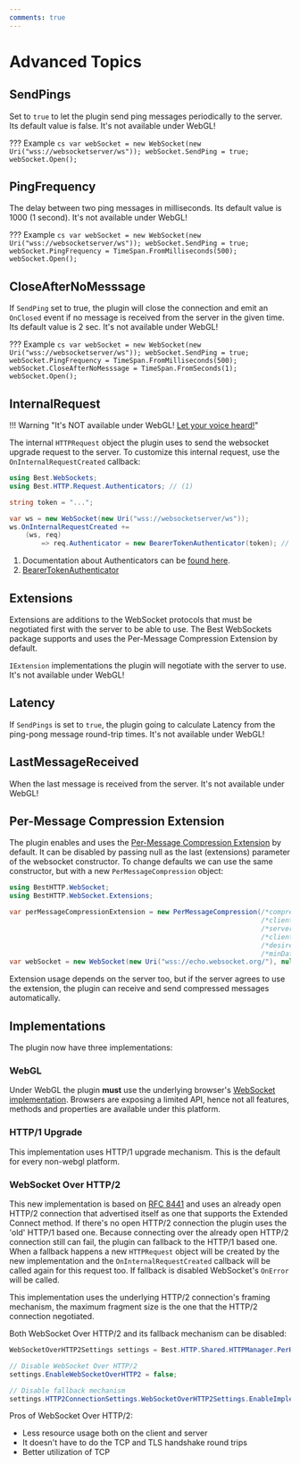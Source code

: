 ```yaml
---
comments: true
---
```


# Advanced Topics

## SendPings

Set to `true` to let the plugin send ping messages periodically to the server. Its default value is false. It's not available under WebGL!

??? Example
    ```cs
    var webSocket = new WebSocket(new Uri("wss://websocketserver/ws"));
    webSocket.SendPing = true;
    webSocket.Open();
    ```

## PingFrequency

The delay between two ping messages in milliseconds. Its default value is 1000 (1 second). It's not available under WebGL!

??? Example
    ```cs
    var webSocket = new WebSocket(new Uri("wss://websocketserver/ws"));
    webSocket.SendPing = true;
    webSocket.PingFrequency = TimeSpan.FromMilliseconds(500);
    webSocket.Open();
    ```

## CloseAfterNoMesssage

If `SendPing` set to true, the plugin will close the connection and emit an `OnClosed` event if no message is received from the server in the given time. Its default value is 2 sec. It's not available under WebGL!

??? Example
    ```cs
    var webSocket = new WebSocket(new Uri("wss://websocketserver/ws"));
    webSocket.SendPing = true;
    webSocket.PingFrequency = TimeSpan.FromMilliseconds(500);
    webSocket.CloseAfterNoMesssage = TimeSpan.FromSeconds(1);
    webSocket.Open();
    ```

## InternalRequest

!!! Warning "It's NOT available under WebGL! [Let your voice heard!](https://github.com/whatwg/websockets/issues/16)"

The internal `HTTPRequest` object the plugin uses to send the websocket upgrade request to the server. 
To customize this internal request, use the `OnInternalRequestCreated` callback:

```cs
using Best.WebSockets;
using Best.HTTP.Request.Authenticators; // (1)

string token = "...";

var ws = new WebSocket(new Uri("wss://websocketserver/ws"));
ws.OnInternalRequestCreated += 
    (ws, req) 
        => req.Authenticator = new BearerTokenAuthenticator(token); // (2)
```

1. Documentation about Authenticators can be [found here](../../HTTP/getting-started/authentication.md).
1. [BearerTokenAuthenticator](../../HTTP/getting-started/authentication.md#bearertokenauthenticator)

## Extensions

Extensions are additions to the WebSocket protocols that must be negotiated first with the server to be able to use.
The Best WebSockets package supports and uses the Per-Message Compression Extension by default.

`IExtension` implementations the plugin will negotiate with the server to use. It's not available under WebGL!

## Latency

If `SendPings` is set to `true`, the plugin going to calculate Latency from the ping-pong message round-trip times. It's not available under WebGL!

## LastMessageReceived

When the last message is received from the server. It's not available under WebGL!

## Per-Message Compression Extension

The plugin enables and uses the [Per-Message Compression Extension](https://tools.ietf.org/html/rfc7692) by default. It can be disabled by passing null as the last (extensions) parameter of the websocket constructor.
To change defaults we can use the same constructor, but with a new `PerMessageCompression` object:

```csharp
using BestHTTP.WebSocket;
using BestHTTP.WebSocket.Extensions;

var perMessageCompressionExtension = new PerMessageCompression(/*compression level: */           BestHTTP.Decompression.Zlib.CompressionLevel.Default,
                                                               /*clientNoContextTakeover: */     false,
                                                               /*serverNoContextTakeover: */     false,
                                                               /*clientMaxWindowBits: */         BestHTTP.Decompression.Zlib.ZlibConstants.WindowBitsMax,
                                                               /*desiredServerMaxWindowBits: */  BestHTTP.Decompression.Zlib.ZlibConstants.WindowBitsMax,
                                                               /*minDatalengthToCompress: */     PerMessageCompression.MinDataLengthToCompressDefault);
var webSocket = new WebSocket(new Uri("wss://echo.websocket.org/"), null, null, perMessageCompressionExtension);
```

Extension usage depends on the server too, but if the server agrees to use the extension, the plugin can receive and send compressed messages automatically.

## Implementations

The plugin now have three implementations:

### WebGL

Under WebGL the plugin **must** use the underlying browser's [WebSocket implementation](https://developer.mozilla.org/en-US/docs/Web/API/WebSocket). Browsers are exposing a limited API, hence not all features, methods and properties are available under this platform.

### HTTP/1 Upgrade

This implementation uses HTTP/1 upgrade mechanism. This is the default for every non-webgl platform.

### WebSocket Over HTTP/2

This new implementation is based on [RFC 8441](https://tools.ietf.org/html/rfc8441) and uses an already open HTTP/2 connection that advertised itself as one that supports the Extended Connect method.
If there's no open HTTP/2 connection the plugin uses the 'old' HTTP/1 based one. Because connecting over the already open HTTP/2 connection still can fail, the plugin can fallback to the HTTP/1 based one. When a fallback happens a new `HTTPRequest` object will be created by the new implementation and the `OnInternalRequestCreated` callback will be called again for this request too. 
If fallback is disabled WebSocket's `OnError` will be called.

This implementation uses the underlying HTTP/2 connection's framing mechanism, the maximum fragment size is the one that the HTTP/2 connection negotiated. 

Both WebSocket Over HTTP/2 and its fallback mechanism can be disabled:

```csharp
WebSocketOverHTTP2Settings settings = Best.HTTP.Shared.HTTPManager.PerHostSettings.Get("*").HTTP2ConnectionSettings.WebSocketOverHTTP2Settings;

// Disable WebSocket Over HTTP/2
settings.EnableWebSocketOverHTTP2 = false;

// Disable fallback mechanism
settings.HTTP2ConnectionSettings.WebSocketOverHTTP2Settings.EnableImplementationFallback = false;
```

Pros of WebSocket Over HTTP/2:

- Less resource usage both on the client and server
- It doesn't have to do the TCP and TLS handshake round trips
- Better utilization of TCP